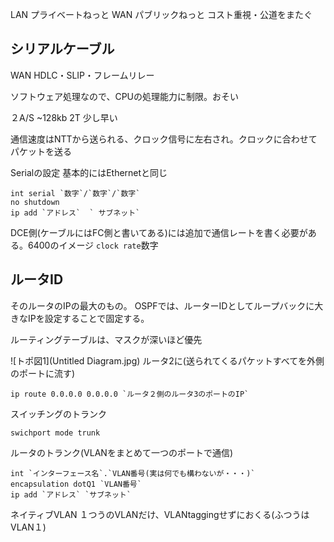 LAN プライベートねっと
WAN パブリックねっと コスト重視・公道をまたぐ

## シリアルケーブル
WAN
HDLC・SLIP・フレームリレー

ソフトウェア処理なので、CPUの処理能力に制限。おそい

２A/S ~128kb
2T 少し早い

通信速度はNTTから送られる、クロック信号に左右され。クロックに合わせてパケットを送る


Serialの設定
基本的にはEthernetと同じ
```
int serial `数字`/`数字`/`数字`
no shutdown
ip add `アドレス`  ` サブネット`
```
DCE側(ケーブルにはFC側と書いてある)には追加で通信レートを書く必要がある。6400のイメージ
`
clock rate `数字`
`


## ルータID
そのルータのIPの最大のもの。
OSPFでは、ルーターIDとしてループバックに大きなIPを設定することで固定する。

ルーティングテーブルは、マスクが深いほど優先


![トポ図1](Untitled Diagram.jpg)
ルータ2に(送られてくるパケットすべてを外側のポートに流す)
```
ip route 0.0.0.0 0.0.0.0 `ルータ２側のルータ3のポートのIP`
```


スイッチングのトランク
```
swichport mode trunk
```

ルータのトランク(VLANをまとめて一つのポートで通信)
```
int `インターフェース名`.`VLAN番号(実は何でも構わないが・・・)` 
encapsulation dotQ1 `VLAN番号`
ip add `アドレス` `サブネット`

```


ネイティブVLAN
１つうのVLANだけ、VLANtaggingせずにおくる(ふつうはVLAN１)